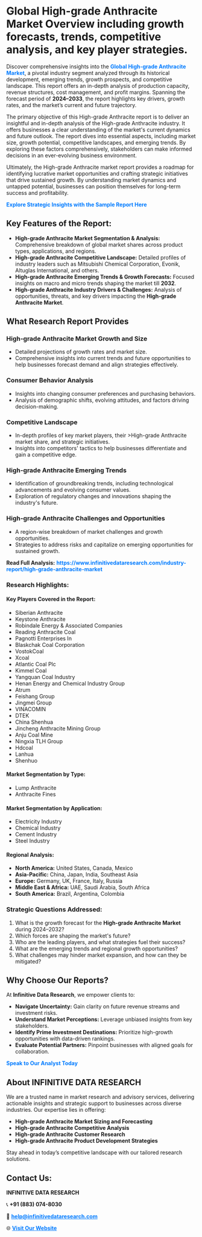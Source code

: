 <h1>Global High-grade Anthracite Market Overview including growth forecasts, trends, competitive analysis, and key player strategies.</h1>
<p>
Discover comprehensive insights into the 
<a href="https://www.infinitivedataresearch.com/industry-report/high-grade-anthracite-market" rel="dofollow" style="color: #007BFF; text-decoration: none;"><strong>Global High-grade Anthracite Market</strong></a>, a pivotal industry segment analyzed through its historical development, emerging trends, growth prospects, and competitive landscape. This report offers an in-depth analysis of production capacity, revenue structures, cost management, and profit margins. Spanning the forecast period of <strong>2024–2033</strong>, the report highlights key drivers, growth rates, and the market’s current and future trajectory.
</p>
<p>
The primary objective of this High-grade Anthracite report is to deliver an insightful and in-depth analysis of the High-grade Anthracite industry. It offers businesses a clear understanding of the market's current dynamics and future outlook. The report dives into essential aspects, including market size, growth potential, competitive landscapes, and emerging trends. By exploring these factors comprehensively, stakeholders can make informed decisions in an ever-evolving business environment.
</p>
<p>
Ultimately, the High-grade Anthracite market report provides a roadmap for identifying lucrative market opportunities and crafting strategic initiatives that drive sustained growth. By understanding market dynamics and untapped potential, businesses can position themselves for long-term success and profitability.
</p>
<p>
<a href="https://www.infinitivedataresearch.com/request-sample/reportId=105855" style="color: #007BFF; text-decoration: none;"><strong>Explore Strategic Insights with the Sample Report Here</strong></a>
</p>

<h2>Key Features of the Report:</h2>
<ul>
<li><strong>High-grade Anthracite Market Segmentation & Analysis:</strong> Comprehensive breakdown of global market shares across product types, applications, and regions.</li>
<li><strong>High-grade Anthracite Competitive Landscape:</strong> Detailed profiles of industry leaders such as Mitsubishi Chemical Corporation, Evonik, Altuglas International, and others.</li>
<li><strong>High-grade Anthracite Emerging Trends & Growth Forecasts:</strong> Focused insights on macro and micro trends shaping the market till <strong>2032</strong>.</li>
<li><strong>High-grade Anthracite Industry Drivers & Challenges:</strong> Analysis of opportunities, threats, and key drivers impacting the <strong>High-grade Anthracite Market</strong>.</li>
</ul>

<h2>What Research Report Provides</h2>
<h3>High-grade Anthracite Market Growth and Size</h3>
<ul>
<li>Detailed projections of growth rates and market size.</li>
<li>Comprehensive insights into current trends and future opportunities to help businesses forecast demand and align strategies effectively.</li>
</ul>

<h3>Consumer Behavior Analysis</h3>
<ul>
<li>Insights into changing consumer preferences and purchasing behaviors.</li>
<li>Analysis of demographic shifts, evolving attitudes, and factors driving decision-making.</li>
</ul>

<h3>Competitive Landscape</h3>
<ul>
<li>In-depth profiles of key market players, their >High-grade Anthracite market share, and strategic initiatives.</li>
<li>Insights into competitors' tactics to help businesses differentiate and gain a competitive edge.</li>
</ul>

<h3>High-grade Anthracite Emerging Trends</h3>
<ul>
<li>Identification of groundbreaking trends, including technological advancements and evolving consumer values.</li>
<li>Exploration of regulatory changes and innovations shaping the industry's future.</li>
</ul>

<h3>High-grade Anthracite Challenges and Opportunities</h3>
<ul>
<li>A region-wise breakdown of market challenges and growth opportunities.</li>
<li>Strategies to address risks and capitalize on emerging opportunities for sustained growth.</li>
</ul>
<p><strong>Read Full Analysis:</strong> <a href="https://www.infinitivedataresearch.com/industry-report/high-grade-anthracite-market" rel="dofollow" style="color: #007BFF; text-decoration: none;"><strong>https://www.infinitivedataresearch.com/industry-report/high-grade-anthracite-market</strong></a></p>
<h3>Research Highlights:</h3>
<h4>Key Players Covered in the Report:</h4>
<ul><li>Siberian Anthracite</li><li>Keystone Anthracite</li><li>Robindale Energy &amp; Associated Companies</li><li>Reading Anthracite Coal</li><li>Pagnotti Enterprises In</li><li>Blaskchak Coal Corporation</li><li>VostokCoal</li><li>Xcoal</li><li>Atlantic Coal Plc</li><li>Kimmel Coal</li><li>Yangquan Coal Industry</li><li>Henan Energy and Chemical Industry Group</li><li>Atrum</li><li>Feishang Group</li><li>Jingmei Group</li><li>VINACOMIN</li><li>DTEK</li><li>China Shenhua</li><li>Jincheng Anthracite Mining Group</li><li>Anju Coal Mine</li><li>Ningxia TLH Group</li><li>Hdcoal</li><li>Lanhua</li><li>Shenhuo</li></ul>
<h4>Market Segmentation by Type:</h4>
<ul><li>Lump Anthracite</li><li>Anthracite Fines</li></ul>
<h4>Market Segmentation by Application:</h4>
<ul><li>Electricity Industry</li><li>Chemical Industry</li><li>Cement Industry</li><li>Steel Industry</li></ul>

<h4>Regional Analysis:</h4>
<ul>
<li><strong>North America:</strong> United States, Canada, Mexico</li>
<li><strong>Asia-Pacific:</strong> China, Japan, India, Southeast Asia</li>
<li><strong>Europe:</strong> Germany, UK, France, Italy, Russia</li>
<li><strong>Middle East & Africa:</strong> UAE, Saudi Arabia, South Africa</li>
<li><strong>South America:</strong> Brazil, Argentina, Colombia</li>
</ul>

<h3>Strategic Questions Addressed:</h3>
<ol>
<li>What is the growth forecast for the <strong>High-grade Anthracite Market</strong> during 2024–2032?</li>
<li>Which forces are shaping the market's future?</li>
<li>Who are the leading players, and what strategies fuel their success?</li>
<li>What are the emerging trends and regional growth opportunities?</li>
<li>What challenges may hinder market expansion, and how can they be mitigated?</li>
</ol>

<h2>Why Choose Our Reports?</h2>
<p>At <strong>Infinitive Data Research</strong>, we empower clients to:</p>
<ul>
<li><strong>Navigate Uncertainty:</strong> Gain clarity on future revenue streams and investment risks.</li>
<li><strong>Understand Market Perceptions:</strong> Leverage unbiased insights from key stakeholders.</li>
<li><strong>Identify Prime Investment Destinations:</strong> Prioritize high-growth opportunities with data-driven rankings.</li>
<li><strong>Evaluate Potential Partners:</strong> Pinpoint businesses with aligned goals for collaboration.</li>
</ul>
<p><a href="https://www.infinitivedataresearch.com/industry-report/high-grade-anthracite-market" rel="dofollow" style="color: #007BFF; text-decoration: none;"><strong>Speak to Our Analyst Today</strong></a></p>

<h2>About INFINITIVE DATA RESEARCH</h2>
<p>We are a trusted name in market research and advisory services, delivering actionable insights and strategic support to businesses across diverse industries. Our expertise lies in offering:</p>
<ul>
<li><strong>High-grade Anthracite Market Sizing and Forecasting</strong></li>
<li><strong>High-grade Anthracite Competitive Analysis</strong></li>
<li><strong>High-grade Anthracite Customer Research</strong></li>
<li><strong>High-grade Anthracite Product Development Strategies</strong></li>
</ul>
<p>Stay ahead in today’s competitive landscape with our tailored research solutions.</p>

<h2>Contact Us:</h2>
<p><strong>INFINITIVE DATA RESEARCH</strong></p>
<p>📞 <strong>+91 (883) 074-8030</strong></p>
<p>📧 <strong><a href="mailto:help@infinitivedataresearch.com" style="color: #007BFF;">help@infinitivedataresearch.com</a></strong></p>
<p>🌐 <strong><a href="https://www.infinitivedataresearch.com" rel="dofollow" style="color: #007BFF;">Visit Our Website</a></strong></p>